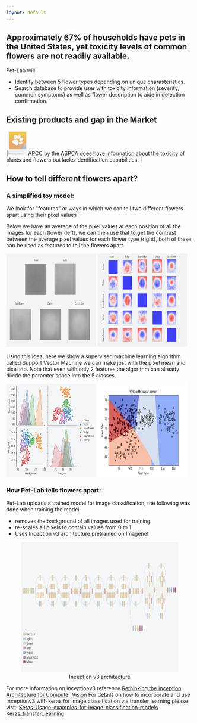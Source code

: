 ```yaml
---
layout: default
---
```

[](https://share.streamlit.io/flrivera/pet-lab/main/Recog_app.py)
[](https://flrivera-my-capstone-bucket.s3.us-east-2.amazonaws.com/my_model.zip)


## Approximately 67% of households have pets in the United States, yet toxicity levels of common flowers are not readily available. 


Pet-Lab will:
- Identify between 5 flower types depending on unique charasteristics.
- Search database to provide user with toxicity information (severity, common symptoms) as well as flower description to aide in detection confirmation.


## Existing products and gap in the Market



|<img class="resize" src="apcc_edited.jpg" width="10%" height="10%" > APCC by the ASPCA does have information about the toxicity of plants and flowers but lacks identification capabilities.   |


## How to tell different flowers apart?

### A simplified toy model:
We look for "features" or ways in which we can tell two different flowers apart using their pixel values

Below we have an average of the pixel values at each position of all the images for each flower (left), we can then use that to get the contrast between the average pixel values for each flower type (right), both of these can be used as features to tell the flowers apart.  

      
      
 <p float="left">
  <img src="Averages_edited.jpg" width="48%"  height="250"/>
  <img src="Contrast_edited.jpg" width="48%" height="250"/>
</p>

Using this idea, here we show a supervised machine learning algorithm called Support Vector Machine we can make just with the pixel mean and pixel std.  Note that even with only 2 features the algorithm can already divide the paramter space into the 5 classes.
 <p float="left">
  <img src="pairplot_edited.jpg" width="48%"  height="250"/>
  <img src="SVC_linear.png" width="48%" height="250"/>
</p>

### How Pet-Lab tells flowers apart:

Pet-Lab uploads a trained model for image classification, the following was done when training the model.

- removes the background of all images used for training
- re-scales all pixels to contain values from 0 to 1
- Uses Inception v3  architecture pretrained on Imagenet


<center>
      <figure>
            <img src="inceptionv3_architecture_edited.jpg" width="100%"  height="350"/>
            <figcaption>Inception v3 architecture</figcaption>
      </figure>
</center>

For more information on Inceptionv3 reference <a href="https://arxiv.org/pdf/1512.00567.pdf">Rethinking the Inception Architecture for Computer Vision</a>
For details on how to incorporate and use Inceptionv3 with keras for image classification via transfer learning please visit:
<a href="https://keras.io/api/applications/#usage-examples-for-image-classification-models">Keras-Usage-examples-for-image-classification-models</a>
<a href="https://keras.io/guides/transfer_learning/">Keras_transfer_learning</a>
 

